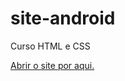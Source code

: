 # site-android
 Curso HTML e CSS

<a href="https://vivibraga.github.io/site-android/android.html"> Abrir o site por aqui.